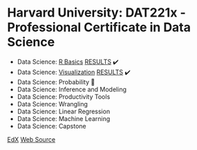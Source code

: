 # Harvard University: DAT221x - Professional Certificate in Data Science


* Data Science: [R Basics](https://www.edx.org/course/r-basics-2) [RESULTS](https://github.com/helpthx/Data_Science/tree/master/EdX/Harvard%20University:%20Professional%20Certificate%20in%20Data%20Science/HarvardX:%20PH125.1x%20-%20Data%20Science:%20R%20Basics) :heavy_check_mark: 
* Data Science: [Visualization](https://courses.edx.org/courses/course-v1:HarvardX+PH125.2x+1T2019/course/) [RESULTS](https://github.com/helpthx/Data_Science/tree/master/EdX/Harvard%20University:%20Professional%20Certificate%20in%20Data%20Science/HarvardX:%20PH125.2x%20-%20Data%20Science:%20Visualization) :heavy_check_mark: 
* Data Science: Probability :blue_book:
* Data Science: Inference and Modeling
* Data Science: Productivity Tools
* Data Science: Wrangling
* Data Science: Linear Regression
* Data Science: Machine Learning
* Data Science: Capstone

[EdX](https://www.edx.org/professional-certificate/harvardx-data-science)
[Web Source](https://rafalab.github.io/dsbook/data-visualization-principles.html#exercises-13)
